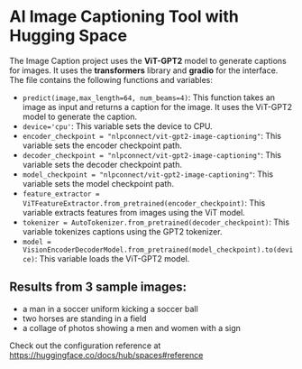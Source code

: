 # AI Image Captioning Tool with Hugging Space

The Image Caption project uses the **ViT-GPT2** model to generate captions for images. It uses the **transformers** library and **gradio** for the interface. The file contains the following functions and variables:
- `predict(image,max_length=64, num_beams=4)`: This function takes an image as input and returns a caption for the image. It uses the ViT-GPT2 model to generate the caption.
- `device='cpu'`: This variable sets the device to CPU.
- `encoder_checkpoint = "nlpconnect/vit-gpt2-image-captioning"`: This variable sets the encoder checkpoint path.
- `decoder_checkpoint = "nlpconnect/vit-gpt2-image-captioning"`: This variable sets the decoder checkpoint path.
- `model_checkpoint = "nlpconnect/vit-gpt2-image-captioning"`: This variable sets the model checkpoint path.
- `feature_extractor = ViTFeatureExtractor.from_pretrained(encoder_checkpoint)`: This variable extracts features from images using the ViT model.
- `tokenizer = AutoTokenizer.from_pretrained(decoder_checkpoint)`: This variable tokenizes captions using the GPT2 tokenizer.
- `model = VisionEncoderDecoderModel.from_pretrained(model_checkpoint).to(device)`: This variable loads the ViT-GPT2 model.

 
 ## Results from 3 sample images: 
- a man in a soccer uniform kicking a soccer ball 
- two horses are standing in a field
- a collage of photos showing a men and women with a sign 

Check out the configuration reference at https://huggingface.co/docs/hub/spaces#reference

